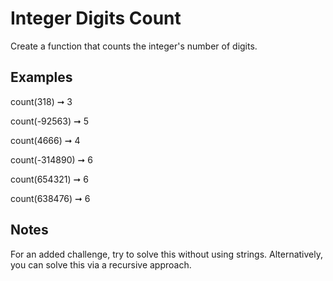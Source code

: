 # Integer Digits Count

Create a function that counts the integer's number of digits.

## Examples

count(318) ➞ 3

count(-92563) ➞ 5

count(4666) ➞ 4

count(-314890) ➞ 6

count(654321) ➞ 6

count(638476) ➞ 6

## Notes

For an added challenge, try to solve this without using strings.
Alternatively, you can solve this via a recursive approach.
